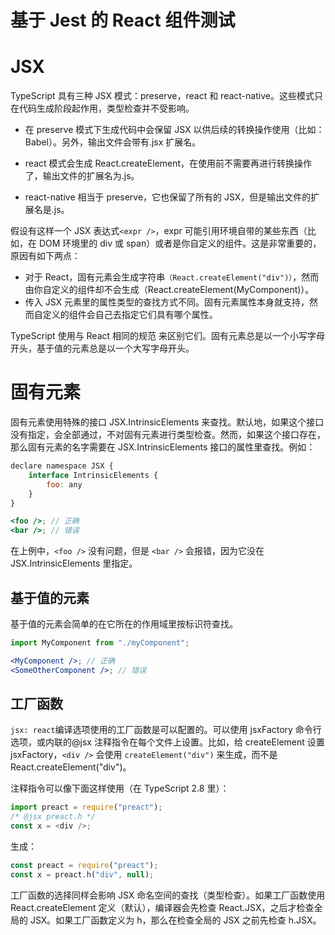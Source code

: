 # 基于 Jest 的 React 组件测试

# JSX

TypeScript 具有三种 JSX 模式：preserve，react 和 react-native。这些模式只在代码生成阶段起作用，类型检查并不受影响。

- 在 preserve 模式下生成代码中会保留 JSX 以供后续的转换操作使用（比如：Babel）。另外，输出文件会带有.jsx 扩展名。

- react 模式会生成 React.createElement，在使用前不需要再进行转换操作了，输出文件的扩展名为.js。

- react-native 相当于 preserve，它也保留了所有的 JSX，但是输出文件的扩展名是.js。

假设有这样一个 JSX 表达式`<expr />`，expr 可能引用环境自带的某些东西（比如，在 DOM 环境里的 div 或 span）或者是你自定义的组件。这是非常重要的，原因有如下两点：

- 对于 React，固有元素会生成字符串`（React.createElement("div")）`，然而由你自定义的组件却不会生成（React.createElement(MyComponent)）。
- 传入 JSX 元素里的属性类型的查找方式不同。固有元素属性本身就支持，然而自定义的组件会自己去指定它们具有哪个属性。

TypeScript 使用与 React 相同的规范 来区别它们。固有元素总是以一个小写字母开头，基于值的元素总是以一个大写字母开头。

# 固有元素

固有元素使用特殊的接口 JSX.IntrinsicElements 来查找。默认地，如果这个接口没有指定，会全部通过，不对固有元素进行类型检查。然而，如果这个接口存在，那么固有元素的名字需要在 JSX.IntrinsicElements 接口的属性里查找。例如：

```jsx
declare namespace JSX {
    interface IntrinsicElements {
        foo: any
    }
}

<foo />; // 正确
<bar />; // 错误
```

在上例中，`<foo />` 没有问题，但是 `<bar />` 会报错，因为它没在 JSX.IntrinsicElements 里指定。

## 基于值的元素

基于值的元素会简单的在它所在的作用域里按标识符查找。

```jsx
import MyComponent from "./myComponent";

<MyComponent />; // 正确
<SomeOtherComponent />; // 错误
```

## 工厂函数

`jsx: react`编译选项使用的工厂函数是可以配置的。可以使用 jsxFactory 命令行选项，或内联的@jsx 注释指令在每个文件上设置。比如，给 createElement 设置 jsxFactory，`<div />` 会使用 `createElement("div")` 来生成，而不是 React.createElement("div")。

注释指令可以像下面这样使用（在 TypeScript 2.8 里）：

```js
import preact = require("preact");
/* @jsx preact.h */
const x = <div />;
```

生成：

```js
const preact = require("preact");
const x = preact.h("div", null);
```

工厂函数的选择同样会影响 JSX 命名空间的查找（类型检查）。如果工厂函数使用 React.createElement 定义（默认），编译器会先检查 React.JSX，之后才检查全局的 JSX。如果工厂函数定义为 h，那么在检查全局的 JSX 之前先检查 h.JSX。
